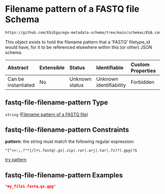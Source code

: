 # Filename pattern of a FASTQ file Schema

```txt
https://github.com/EbiEga/ega-metadata-schema/tree/main/schemas/EGA.common-definitions.json#/definitions/fastq-file-filename-pattern
```

This object exists to hold the filename pattern that a 'FASTQ' filetype_id would have, for it to be referenced elsewhere within this (or other) JSON schema.

| Abstract            | Extensible | Status         | Identifiable            | Custom Properties | Additional Properties | Access Restrictions | Defined In                                                                                |
| :------------------ | :--------- | :------------- | :---------------------- | :---------------- | :-------------------- | :------------------ | :---------------------------------------------------------------------------------------- |
| Can be instantiated | No         | Unknown status | Unknown identifiability | Forbidden         | Allowed               | none                | [EGA.common-definitions.json*](../out/EGA.common-definitions.json "open original schema") |

## fastq-file-filename-pattern Type

`string` ([Filename pattern of a FASTQ file](ega-4-definitions-filename-pattern-of-a-fastq-file.md))

## fastq-file-filename-pattern Constraints

**pattern**: the string must match the following regular expression: 

```regexp
^[^<>:;,?"*|/]+\.fastq(.gz|.zip|.rar|.arj|.tar|.7z)?(.gpg)?$
```

[try pattern](https://regexr.com/?expression=%5E%5B%5E%3C%3E%3A%3B%2C%3F%22\*%7C%2F%5D%2B%5C.fastq\(.gz%7C.zip%7C.rar%7C.arj%7C.tar%7C.7z\)%3F\(.gpg\)%3F%24 "try regular expression with regexr.com")

## fastq-file-filename-pattern Examples

```json
"my_file1.fastq.gz.gpg"
```
